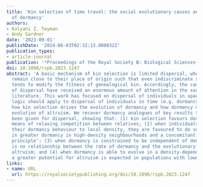 ```yaml
---
title: 'Kin selection of time travel: the social evolutionary causes and consequences
  of dormancy'
authors:
- Kalyani Z. Twyman
- Andy Gardner
date: '2023-09-01'
publishDate: '2024-06-03T02:32:13.800832Z'
publication_types:
- article-journal
publication: '*Proceedings of the Royal Society B: Biological Sciences*'
doi: 10.1098/rspb.2023.1247
abstract: 'A basic mechanism of kin selection is limited dispersal, whereby individuals
  remain close to their place of origin such that even indiscriminate social interaction
  tends to modify the fitness of genealogical kin. Accordingly, the causes and consequences
  of dispersal have received an enormous amount of attention in the social evolution
  literature. This work has focused on dispersal of individuals in space, yet similar
  logic should apply to dispersal of individuals in time (e.g. dormancy). We investigate
  how kin selection drives the evolution of dormancy and how dormancy modulates the
  evolution of altruism. We recover dormancy analogues of key results that have previously
  been given for dispersal, showing that: (1) kin selection favours dormancy as a
  means of relaxing competition between relatives; (2) when individuals may adjust
  their dormancy behaviour to local density, they are favoured to do so, resulting
  in greater dormancy in high-density neighbourhoods and a concomitant ‘constant non-dormant
  principle’; (3) when dormancy is constrained to be independent of density, there
  is no relationship between the rate of dormancy and the evolutionary potential for
  altruism; and (4) when dormancy is able to evolve in a density-dependent manner,
  a greater potential for altruism is expected in populations with lower dormancy.'
links:
- name: URL
  url: https://royalsocietypublishing.org/doi/10.1098/rspb.2023.1247
---
```

